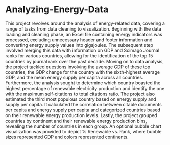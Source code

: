 # Analyzing-Energy-Data
This project revolves around the analysis of energy-related data, covering a range of tasks from data cleaning to visualization. 
Beginning with the data loading and cleaning phase, an Excel file containing energy indicators was processed, excluding unnecessary header and footer information and converting energy supply values into gigajoules. 
The subsequent step involved merging this data with information on GDP and Scimago Journal ranks for various countries, allowing for the identification of the top 15 countries by journal rank over the past decade. 
Moving on to data analysis, the project tackled questions involving the average GDP of these top countries, the GDP change for the country with the sixth-highest average GDP, and the mean energy supply per capita across all countries. 
Furthermore, the analysis sought to determine which country boasted the highest percentage of renewable electricity production and identify the one with the maximum self-citations to total citations ratio. 
The project also estimated the third most populous country based on energy supply and supply per capita. 
It calculated the correlation between citable documents per capita and energy supply per capita and categorized countries based on their renewable energy production levels. 
Lastly, the project grouped countries by continent and their renewable energy production bins, revealing the number of countries in each group. 
An optional bubble chart visualization was provided to depict % Renewable vs. Rank, where bubble sizes represented GDP and colors represented continents.

